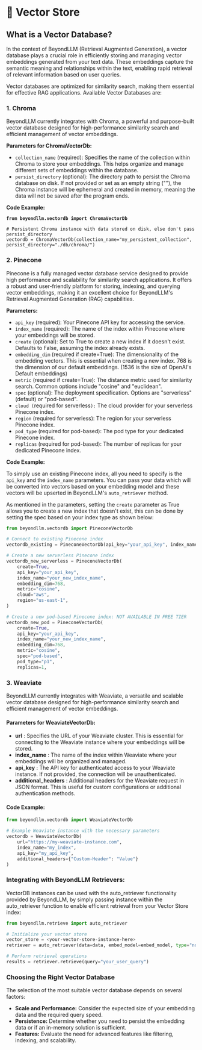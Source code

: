 # 💼 Vector Store

## **What is a Vector Database?**

In the context of BeyondLLM (Retrieval Augmented Generation), a vector database plays a crucial role in efficiently storing and managing vector embeddings generated from your text data. These embeddings capture the semantic meaning and relationships within the text, enabling rapid retrieval of relevant information based on user queries.&#x20;

Vector databases are optimized for similarity search, making them essential for effective RAG applications. Available Vector Databases are:&#x20;

### 1. Chroma

BeyondLLM currently integrates with Chroma, a powerful and purpose-built vector database designed for high-performance similarity search and efficient management of vector embeddings.

**Parameters for ChromaVectorDb:**

* `collection_name` (required): Specifies the name of the collection within Chroma to store your embeddings. This helps organize and manage different sets of embeddings within the database.
* `persist_directory` (optional): The directory path to persist the Chroma database on disk. If not provided or set as an empty string (""), the Chroma instance will be ephemeral and created in memory, meaning the data will not be saved after the program ends.

**Code Example:**

<pre class="language-python"><code class="lang-python"><strong>from beyondllm.vectordb import ChromaVectorDb
</strong>
# Persistent Chroma instance with data stored on disk, else don't pass persist_directory
vectordb = ChromaVectorDb(collection_name="my_persistent_collection", persist_directory="./db/chroma/")
</code></pre>

### 2. Pinecone

Pinecone is a fully managed vector database service designed to provide high performance and scalability for similarity search applications. It offers a robust and user-friendly platform for storing, indexing, and querying vector embeddings, making it an excellent choice for BeyondLLM's Retrieval Augmented Generation (RAG) capabilities.

**Parameters:**

* `api_key` (required): Your Pinecone API key for accessing the service.
* `index_name` (required): The name of the index within Pinecone where your embeddings will be stored.
* `create` (optional): Set to True to create a new index if it doesn't exist. Defaults to False, assuming the index already exists.
* `embedding_dim` (required if create=True): The dimensionality of the embedding vectors. This is essential when creating a new index. 768 is the dimension of our default embeddings. (1536 is the size of OpenAI's Default embeddings)
* `metric` (required if create=True): The distance metric used for similarity search. Common options include "cosine" and "euclidean".
* `spec` (optional): The deployment specification. Options are "serverless" (default) or "pod-based".
* `cloud (`required for serverless`):` The cloud provider for your serverless Pinecone index.
* `region` (required for serverless): The region for your serverless Pinecone index.
* `pod_type`  (required for pod-based): The pod type for your dedicated Pinecone index.
* `replicas` (required for pod-based): The number of replicas for your dedicated Pinecone index.

**Code Example:**

To simply use an existing Pinecone index, all you need to specify is the `api_key` and the `index_name` parameters. You can pass your data which will be converted into vectors based on your embedding model and these vectors will be upserted in BeyondLLM's `auto_retriever` method.

As mentioned in the parameters, setting the `create` parameter as True allows you to create a new index that doesn't exist, this can be done by setting the spec based on your index type as shown below:

```python
from beyondllm.vectordb import PineconeVectorDb

# Connect to existing Pinecone index
vectordb_existing = PineconeVectorDb(api_key="your_api_key", index_name="your_index_name")

# Create a new serverless Pinecone index
vectordb_new_serverless = PineconeVectorDb(
    create=True,
    api_key="your_api_key",
    index_name="your_new_index_name",
    embedding_dim=768,
    metric="cosine",
    cloud="aws",
    region="us-east-1",
)

# Create a new pod-based Pinecone index: NOT AVAILABLE IN FREE TIER
vectordb_new_pod = PineconeVectorDb(
    create=True,
    api_key="your_api_key",
    index_name="your_new_index_name",
    embedding_dim=768,
    metric="cosine",
    spec="pod-based",
    pod_type="p1",
    replicas=1,

```

### 3. Weaviate

BeyondLLM currently integrates with Weaviate, a versatile and scalable vector database designed for high-performance similarity search and efficient management of vector embeddings.

#### Parameters for WeaviateVectorDb:

* **url** : Specifies the URL of your Weaviate cluster. This is essential for connecting to the Weaviate instance where your embeddings will be stored.
* **index\_name** : The name of the index within Weaviate where your embeddings will be organized and managed.
* **api\_key** : The API key for authenticated access to your Weaviate instance. If not provided, the connection will be unauthenticated.
* **additional\_headers** : Additional headers for the Weaviate request in JSON format. This is useful for custom configurations or additional authentication methods.

#### Code Example:

```python
from beyondllm.vectordb import WeaviateVectorDb

# Example Weaviate instance with the necessary parameters
vectordb = WeaviateVectorDb(
    url="https://my-weaviate-instance.com",
    index_name="my_index",
    api_key="my_api_key",  
    additional_headers={"Custom-Header": "Value"}  
)
```

### **Integrating with BeyondLLM Retrievers:**

VectorDB instances can be used with the auto\_retriever functionality provided by BeyondLLM, by simply passing instance within the auto\_retriever function to enable efficient retrieval from your Vector Store index:

```python
from beyondllm.retrieve import auto_retriever

# Initialize your vector store
vector_store = <your-vector-store-instance-here>
retriever = auto_retriever(data=data, embed_model=embed_model, type="normal", top_k=5, vectordb=vector_store)

# Perform retrieval operations
results = retriever.retrieve(query="your_user_query")
```

### Choosing the Right Vector Database

The selection of the most suitable vector database depends on several factors:

* **Scale and Performance:** Consider the expected size of your embedding data and the required query speed.&#x20;
* **Persistence:** Determine whether you need to persist the embedding data or if an in-memory solution is sufficient.
* **Features:** Evaluate the need for advanced features like filtering, indexing, and scalability.&#x20;
